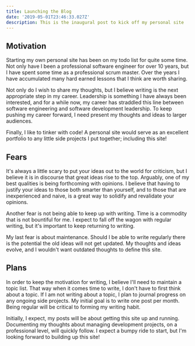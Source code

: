 ```yaml
---
title: Launching the Blog
date: '2019-05-01T23:46:33.027Z'
description: This is the inaugural post to kick off my personal site
---
```


## Motivation

Starting my own personal site has been on my todo list for quite some time. Not
only have I been a professional software engineer for over 10 years, but I have
spent some time as a professional scrum master.  Over the years I have
accumulated many hard earned lessons that I think are worth sharing.

Not only do I wish to share my thoughts, but I believe writing is the next
appropriate step in my career.  Leadership is something I have always been
interested, and for a while now, my career has straddled this line between
software engineering and software development leadership.  To keep pushing my
career forward, I need present my thoughts and ideas to larger audiences.

Finally, I like to tinker with code!  A personal site would serve as an
excellent portfolio to any little side projects I put together; including this
site!

## Fears

It's always a little scary to put your ideas out to the world for criticism, but
I believe it is in discourse that great ideas rise to the top.  Arguably, one of
my best qualities is being forthcoming with opinions.  I believe that having to
justify your ideas to those both smarter than yourself, and to those that are
inexperienced and naive, is a great way to solidify and revalidate your
opinions.

Another fear is not being able to keep up with writing.  Time is a commodity
that is not bountiful for me.  I expect to fall off the wagon with regular
writing, but it's important to keep returning to writing.

My last fear is about maintenance.  Should I be able to write regularly there is
the potential the old ideas will not get updated.  My thoughts and ideas evolve,
and I wouldn't want outdated thoughts to define this site.

## Plans

In order to keep the motivation for writing, I believe I'll need to maintain a
topic list.  That way when it comes time to write, I don't have to first think
about a topic.  If I am not writing about a topic, I plan to journal progress on
any ongoing side projects.  My initial goal is to write one post per month.
Being regular will be critical to forming my writing habit.

Initially, I expect, my posts will be about getting this site up and running.
Documenting my thoughts about managing development projects, on a professional
level, will quickly follow.  I expect a bumpy ride to start, but I'm looking
forward to building up this site!